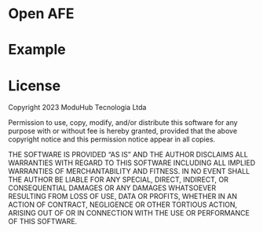 # Open AFE

# Example

# License
Copyright 2023 ModuHub Tecnologia Ltda

Permission to use, copy, modify, and/or distribute this software for any purpose with or without fee is hereby granted, provided that the above copyright notice and this permission notice appear in all copies. 

THE SOFTWARE IS PROVIDED “AS IS” AND THE AUTHOR DISCLAIMS ALL WARRANTIES WITH REGARD TO THIS SOFTWARE INCLUDING ALL IMPLIED WARRANTIES OF MERCHANTABILITY AND FITNESS. IN NO EVENT SHALL THE AUTHOR BE LIABLE FOR ANY SPECIAL, DIRECT, INDIRECT, OR CONSEQUENTIAL DAMAGES OR ANY DAMAGES WHATSOEVER RESULTING FROM LOSS OF USE, DATA OR PROFITS, WHETHER IN AN ACTION OF CONTRACT, NEGLIGENCE OR OTHER TORTIOUS ACTION, ARISING OUT OF OR IN CONNECTION WITH THE USE OR PERFORMANCE OF THIS SOFTWARE.